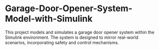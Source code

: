 # Garage-Door-Opener-System-Model-with-Simulink
This project models and simulates a garage door opener system within the Simulink environment. The system is designed to mirror real-world scenarios, incorporating safety and control mechanisms.
